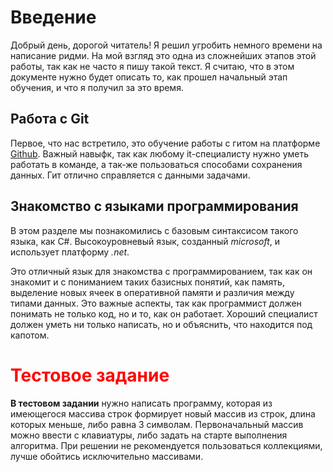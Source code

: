 


# Введение
Добрый день, дорогой читатель! Я решил угробить немного времени на написание ридми. На мой взгляд это одна из сложнейших этапов этой работы, так как не часто я пишу такой текст. Я считаю, что в этом документе нужно будет описать то, как прошел начальный этап обучения, и что я получил за это время.

## Работа с Git 
Первое, что нас встретило, это обучение работы с гитом на платформе [Github](https://github.com/ZlayaObezyanka). Важный навыфк, так как любому it-специалисту нужно уметь работать в команде, а так-же пользоваться способами сохранения данных. Гит отлично справляется с данными задачами. 

## Знакомство с языками программирования
В этом разделе мы познакомились с базовым синтаксисом такого языка, как C#. Высокоуровневый язык, созданный *microsoft*, и использует платформу *.net*. 

Это отличный язык для знакомства с программированием, так как он знакомит и с пониманием таких базисных понятий, как память, выделение новых ячеек в оперативной памяти и различия между типами данных. Это важные аспекты, так как программист должен понимать не только код, но и то, как он работает. Хороший специалист должен уметь ни только написать, но и объяснить, что находится под капотом.

# <span style = color:red>Тестовое задание 

**В тестовом задании** нужно написать программу, которая из имеющегося массива строк формирует новый массив из строк, длина которых меньше, либо равна 3 символам. Первоначальный массив можно ввести с клавиатуры, либо задать на старте выполнения алгоритма. При решении не рекомендуется пользоваться коллекциями, лучше обойтись исключительно массивами.

